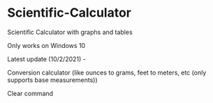 # Scientific-Calculator
Scientific Calculator with graphs and tables

Only works on Windows 10

Latest update (10/2/2021) - 

Conversion calculator (like ounces to grams, feet to meters, etc (only supports base measurements))

Clear command
